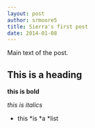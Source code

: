 ```yaml
---
layout: post
author: srmoore5
title: Sierra's first post
date: 2014-01-08
---
```


Main text of the post.

## This is a heading

**this is bold**

*this is italics*

* this
*is
*a
*list
